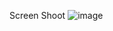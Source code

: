 Screen Shoot
![image](https://github.com/salaheddinehaddane/multistep-form-vueJs-Laravel/assets/59231271/9698c4aa-56c4-4516-97b2-ef824ac89866)
